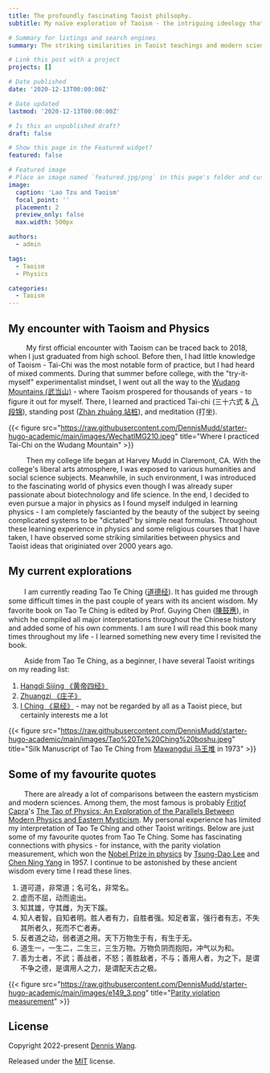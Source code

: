 ```yaml
---
title: The profoundly fascinating Taoist philsophy.
subtitle: My naïve exploration of Taoism - the intriguing ideology that has gradually influenced me in my life.

# Summary for listings and search engines
summary: The striking similarities in Taoist teachings and modern science.

# Link this post with a project
projects: []

# Date published
date: '2020-12-13T00:00:00Z'

# Date updated
lastmod: '2020-12-13T00:00:00Z'

# Is this an unpublished draft?
draft: false

# Show this page in the Featured widget?
featured: false

# Featured image
# Place an image named `featured.jpg/png` in this page's folder and customize its options here.
image:
  caption: 'Lao Tzu and Taoism'
  focal_point: ''
  placement: 2
  preview_only: false
  max.width: 500px

authors:
  - admin

tags:
  - Taoism
  - Physics

categories:
  - Taoism
---
```


## My encounter with Taoism and Physics

         My first official encounter with Taoism can be traced back to 2018, when I just graduated from high school. Before then, I had little knowledge of Taoism - Tai-Chi was the most notable form of practice, but I had heard of mixed comments. During that summer before college, with the "try-it-myself" experimentalist mindset, I went out all the way to the [Wudang Mountains (武当山)](https://en.wikipedia.org/wiki/Wudang_Mountains) - where Taoism prospered for thousands of years - to figure it out for myself. There, I learned and practiced Tai-chi (三十六式 & [八段锦](https://en.wikipedia.org/wiki/Baduanjin_qigong)), standing post ([Zhàn zhuāng 站桩](https://en.wikipedia.org/wiki/Zhan_zhuang)), and meditation (打坐). 

{{< figure src="https://raw.githubusercontent.com/DennisMudd/starter-hugo-academic/main/images/WechatIMG210.jpeg" title="Where I practiced Tai-Chi on the Wudang Mountain" >}}

         Then my college life began at Harvey Mudd in Claremont, CA. With the college's liberal arts atmosphere, I was exposed to various humanities and social science subjects. Meanwhile, in such environment, I was introduced to the fascinating world of physics even though I was already super passionate about biotechnology and life science. In the end, I decided to even pursue a major in physics as I found myself indulged in learning physics - I am completely fascianted by the beauty of the subject by seeing complicated systems to be "dictated" by simple neat formulas. Throughout these learning experience in physics and some religious courses that I have taken, I have observed some striking similarities between physics and Taoist ideas that originiated over 2000 years ago. 

## My current explorations

        I am currently reading Tao Te Ching ([道德经](https://en.wikipedia.org/wiki/Tao_Te_Ching)). It has guided me through some difficult times in the past couple of years with its ancient wisdom. My favorite book on Tao Te Ching is edited by Prof. Guying Chen ([陳鼓應](https://zh.wikipedia.org/zh-cn/%E9%99%B3%E9%BC%93%E6%87%89)), in which he compiled all major interpretations throughout the Chinese history and added some of his own comments. I am sure I will read this book many times throughout my life - I learned something new every time I revisited the book. 

        Aside from Tao Te Ching, as a beginner, I have several Taoist writings on my reading list: 
1. [Hangdi Sijing 《黄帝四经》](https://en.wikipedia.org/wiki/Huangdi_Sijing)
2. [Zhuangzi 《庄子》](https://en.wikipedia.org/wiki/Zhuangzi_(book))
3. [I Ching 《易经》](https://en.wikipedia.org/wiki/I_Ching) - may not be regarded by all as a Taoist piece, but certainly interests me a lot

{{< figure src="https://raw.githubusercontent.com/DennisMudd/starter-hugo-academic/main/images/Tao%20Te%20Ching%20boshu.jpeg" title="Silk Manuscript of Tao Te Ching from [Mawangdui 马王堆](https://en.wikipedia.org/wiki/Mawangdui) in 1973" >}}


## Some of my favourite quotes
        There are already a lot of comparisons between the eastern mysticism and modern sciences. Among them, the most famous is probably [Fritjof Capra](https://www.fritjofcapra.net/)'s [The Tao of Physics: An Exploration of the Parallels Between Modern Physics and Eastern Mysticism](https://www.amazon.com/Tao-Physics-Exploration-Parallels-Mysticism/dp/1590308352). My personal experience has limited my interpretation of Tao Te Ching and other Taoist writings. Below are just some of my favourite quotes from Tao Te Ching. Some has fascinating connections with physics - for instance, with the parity violation measurement, which won the [Nobel Prize in physics](https://www.nobelprize.org/prizes/physics/1957/summary/) by [Tsung-Dao Lee](https://en.wikipedia.org/wiki/Tsung-Dao_Lee) and [Chen Ning Yang](https://en.wikipedia.org/wiki/Yang_Chen-Ning) in 1957. I continue to be astonished by these ancient wisdom every time I read these lines.

1. 道可道，非常道；名可名，非常名。
2. 虚而不屈，动而逾出。
3. 知其雄，守其雌，为天下蹊。
4. 知人者智，自知者明。胜人者有力，自胜者强。知足者富，强行者有志，不失其所者久，死而不亡者寿。
5. 反者道之动，弱者道之用。天下万物生于有，有生于无。
6. 道生一，一生二，二生三，三生万物。万物负阴而抱阳，冲气以为和。
7. 善为士者，不武；善战者，不怒；善胜敌者，不与；善用人者，为之下。是谓不争之德，是谓用人之力，是谓配天古之极。

{{< figure src="https://raw.githubusercontent.com/DennisMudd/starter-hugo-academic/main/images/e149_3.png" title="[Parity violation measurement](https://physics.aps.org/articles/v13/149)" >}}







## License

Copyright 2022-present [Dennis Wang](https://qcdenniswang.com/).

Released under the [MIT](https://github.com/wowchemy/wowchemy-hugo-modules/blob/master/LICENSE.md) license.
